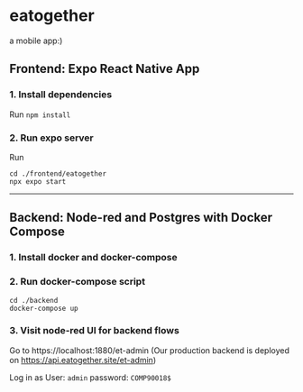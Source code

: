 # eatogether
a mobile app:)

## Frontend: Expo React Native App
### 1. Install dependencies
Run `npm install`

### 2. Run expo server
Run 
```
cd ./frontend/eatogether
npx expo start 
```
---
## Backend: Node-red and Postgres with Docker Compose

### 1. Install docker and docker-compose
### 2. Run docker-compose script
```
cd ./backend
docker-compose up
```

### 3. Visit node-red UI for backend flows
Go to https://localhost:1880/et-admin
(Our production backend is deployed on https://api.eatogether.site/et-admin)

Log in as User: `admin` password: `COMP90018$`
